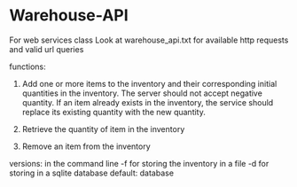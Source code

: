 # Warehouse-API
For web services class
Look at warehouse_api.txt for available http requests and valid url queries

functions:
1. Add one or more items to the inventory and their corresponding initial quantities in the inventory. The server should not accept negative quantity. If an item already exists in the inventory, the service should replace its existing quantity with the new quantity.

2. Retrieve the quantity of item in the inventory
3. Remove an item from the inventory

versions:
in the command line
-f for storing the inventory in a file
-d for storing in a sqlite database
default: database
